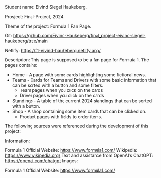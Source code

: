Student name: Eivind Siegel Haukeberg.

Prosject: Final-Project, 2024.

Theme of the project: Formula 1 Fan Page.

Git: https://github.com/Eivind-Haukeberg/final_project-eivind-siegel-haukeberg/tree/main

Netlify: https://f1-eivind-haukeberg.netlify.app/

Description: This page is supposed to be a fan page for Formula 1. The pages contains: 
* Home - A page with some cards highlighting some fictional news.
* Teams - Cards for Teams and Drivers with some basic information that can be sorted with a button and some filters.
     * Team pages when you click on the cards
     * Driver pages when you click on the cards
* Standings - A table of the current 2024 standings that can be sorted with a button.
* Shop - A shop containing some item cards that can be clicked on.
     * Product pages with fields to order items.



The following sources were referenced during the development of this project:

Information:

Formula 1 Official Website: https://www.formula1.com/
Wikipedia: https://www.wikipedia.org/
Text and assistance from OpenAI's ChatGPT: https://openai.com/chatgpt
Images:

Formula 1 Official Website: https://www.formula1.com/
